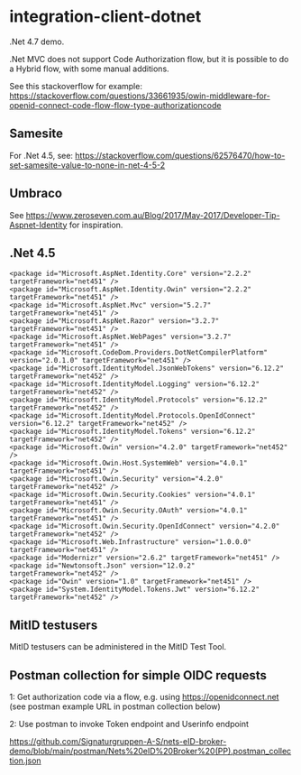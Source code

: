 # integration-client-dotnet

.Net 4.7 demo.

.Net MVC does not support Code Authorization flow, but it is possible to do a Hybrid flow, with some manual additions.

See this stackoverflow for example: https://stackoverflow.com/questions/33661935/owin-middleware-for-openid-connect-code-flow-flow-type-authorizationcode

## Samesite
For .Net 4.5, see: https://stackoverflow.com/questions/62576470/how-to-set-samesite-value-to-none-in-net-4-5-2 

## Umbraco
See https://www.zeroseven.com.au/Blog/2017/May-2017/Developer-Tip-Aspnet-Identity for inspiration.

## .Net 4.5
```
<package id="Microsoft.AspNet.Identity.Core" version="2.2.2" targetFramework="net451" />
<package id="Microsoft.AspNet.Identity.Owin" version="2.2.2" targetFramework="net451" />
<package id="Microsoft.AspNet.Mvc" version="5.2.7" targetFramework="net451" />
<package id="Microsoft.AspNet.Razor" version="3.2.7" targetFramework="net451" />
<package id="Microsoft.AspNet.WebPages" version="3.2.7" targetFramework="net451" />
<package id="Microsoft.CodeDom.Providers.DotNetCompilerPlatform" version="2.0.1.0" targetFramework="net451" />
<package id="Microsoft.IdentityModel.JsonWebTokens" version="6.12.2" targetFramework="net452" />
<package id="Microsoft.IdentityModel.Logging" version="6.12.2" targetFramework="net452" />
<package id="Microsoft.IdentityModel.Protocols" version="6.12.2" targetFramework="net452" />
<package id="Microsoft.IdentityModel.Protocols.OpenIdConnect" version="6.12.2" targetFramework="net452" />
<package id="Microsoft.IdentityModel.Tokens" version="6.12.2" targetFramework="net452" />
<package id="Microsoft.Owin" version="4.2.0" targetFramework="net452" />
<package id="Microsoft.Owin.Host.SystemWeb" version="4.0.1" targetFramework="net451" />
<package id="Microsoft.Owin.Security" version="4.2.0" targetFramework="net452" />
<package id="Microsoft.Owin.Security.Cookies" version="4.0.1" targetFramework="net451" />
<package id="Microsoft.Owin.Security.OAuth" version="4.0.1" targetFramework="net451" />
<package id="Microsoft.Owin.Security.OpenIdConnect" version="4.2.0" targetFramework="net452" />
<package id="Microsoft.Web.Infrastructure" version="1.0.0.0" targetFramework="net451" />
<package id="Modernizr" version="2.6.2" targetFramework="net451" />
<package id="Newtonsoft.Json" version="12.0.2" targetFramework="net452" />
<package id="Owin" version="1.0" targetFramework="net451" />
<package id="System.IdentityModel.Tokens.Jwt" version="6.12.2" targetFramework="net452" /> 
```

## MitID testusers
MitID testusers can be administered in the MitID Test Tool.

## Postman collection for simple OIDC requests
1: Get authorization code via a flow, e.g. using https://openidconnect.net (see postman example URL in postman collection below)

2: Use postman to invoke Token endpoint and Userinfo endpoint

https://github.com/Signaturgruppen-A-S/nets-eID-broker-demo/blob/main/postman/Nets%20eID%20Broker%20(PP).postman_collection.json
